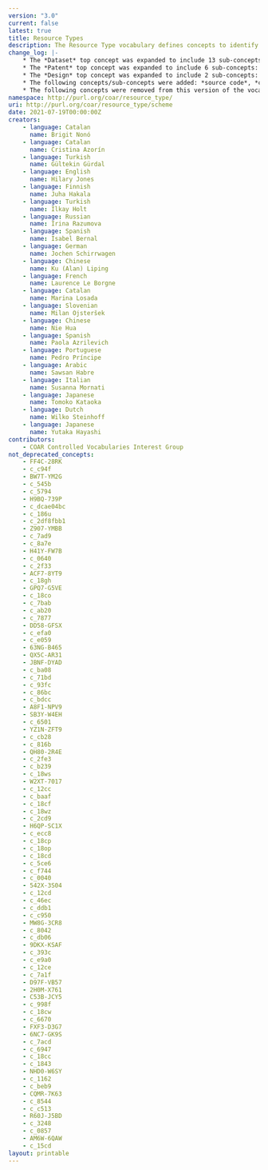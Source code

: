 ```yaml
---
version: "3.0"
current: false
latest: true
title: Resource Types
description: The Resource Type vocabulary defines concepts to identify the genre of a resource. Such resources, like publications, research data, audio and video objects, are typically deposited in institutional and thematic repositories or published in ejournals. This vocabulary supports a hierarchical model that relates narrower and broader concepts. Multilingual labels regard regional distinctions in language and term. Concepts of this vocabulary are mapped with terms and concepts of similar vocabularies and dictionaries.
change_log: |-
    * The *Dataset* top concept was expanded to include 13 sub-concepts: *aggregated data*, *clinical trial data*, *compiled data*, *encoded data*, *experimental data*, *genomic data*, *geospatial data*, *laboratory notebook*, *measurement and test data*, *observational data*, *recorded data*, *simulation data* and *survey data*.
    * The *Patent* top concept was expanded to include 6 sub-concepts: *PCT application*, *design patent*, *plant patent*, *plant variety protection*, *software patent* and *utility model*.
    * The *Design* top concept was expanded to include 2 sub-concepts: *industrial design* and *layout design*.
    * The following concepts/sub-concepts were added: *source code*, *conference presentation*, *other periodical*, *research protocol*, *peer review*, *commentary*, *transcription* and *trademark*.
    * The following concepts were removed from this version of the vocabulary:  *interview*, *report par*, *contribution to journal*, *internal report*, *other type of report*, *report to funding agency* and *periodical*. These concepts remains in the earlier versions of the vocabulary, and the PURL URIs continue to resolve.
namespace: http://purl.org/coar/resource_type/
uri: http://purl.org/coar/resource_type/scheme
date: 2021-07-19T00:00:00Z
creators:
    - language: Catalan
      name: Brigit Nonó
    - language: Catalan
      name: Cristina Azorín
    - language: Turkish
      name: Gültekin Gürdal
    - language: English
      name: Hilary Jones
    - language: Finnish
      name: Juha Hakala
    - language: Turkish
      name: Ilkay Holt
    - language: Russian
      name: Irina Razumova
    - language: Spanish
      name: Isabel Bernal
    - language: German
      name: Jochen Schirrwagen
    - language: Chinese
      name: Ku (Alan) Liping
    - language: French
      name: Laurence Le Borgne
    - language: Catalan
      name: Marina Losada
    - language: Slovenian
      name: Milan Ojsteršek
    - language: Chinese
      name: Nie Hua
    - language: Spanish
      name: Paola Azrilevich
    - language: Portuguese
      name: Pedro Príncipe
    - language: Arabic
      name: Sawsan Habre
    - language: Italian
      name: Susanna Mornati
    - language: Japanese
      name: Tomoko Kataoka
    - language: Dutch
      name: Wilko Steinhoff
    - language: Japanese
      name: Yutaka Hayashi
contributors:
    - COAR Controlled Vocabularies Interest Group
not_deprecated_concepts:
    - FF4C-28RK
    - c_c94f
    - BW7T-YM2G
    - c_545b
    - c_5794
    - H9BQ-739P
    - c_dcae04bc
    - c_186u
    - c_2df8fbb1
    - Z907-YMBB
    - c_7ad9
    - c_8a7e
    - H41Y-FW7B
    - c_0640
    - c_2f33
    - ACF7-8YT9
    - c_18gh
    - GPQ7-G5VE
    - c_18co
    - c_7bab
    - c_ab20
    - c_7877
    - DD58-GFSX
    - c_efa0
    - c_e059
    - 63NG-B465
    - QX5C-AR31
    - JBNF-DYAD
    - c_ba08
    - c_71bd
    - c_93fc
    - c_86bc
    - c_bdcc
    - A8F1-NPV9
    - SB3Y-W4EH
    - c_6501
    - YZ1N-ZFT9
    - c_cb28
    - c_816b
    - QH80-2R4E
    - c_2fe3
    - c_b239
    - c_18ws
    - W2XT-7017
    - c_12cc
    - c_baaf
    - c_18cf
    - c_18wz
    - c_2cd9
    - H6QP-SC1X
    - c_ecc8
    - c_18cp
    - c_18op
    - c_18cd
    - c_5ce6
    - c_f744
    - c_0040
    - 542X-3S04
    - c_12cd
    - c_46ec
    - c_ddb1
    - c_c950
    - MW8G-3CR8
    - c_8042
    - c_db06
    - 9DKX-KSAF
    - c_393c
    - c_e9a0
    - c_12ce
    - c_7a1f
    - D97F-VB57
    - 2H0M-X761
    - C53B-JCY5
    - c_998f
    - c_18cw
    - c_6670
    - FXF3-D3G7
    - 6NC7-GK9S
    - c_7acd
    - c_6947
    - c_18cc
    - c_1843
    - NHD0-W6SY
    - c_1162
    - c_beb9
    - CQMR-7K63
    - c_8544
    - c_c513
    - R60J-J5BD
    - c_3248
    - c_0857
    - AM6W-6QAW
    - c_15cd
layout: printable
---
```


